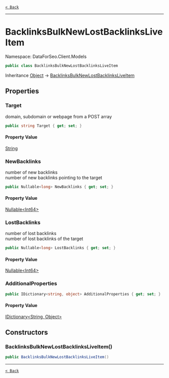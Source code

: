 [`< Back`](./)

---

# BacklinksBulkNewLostBacklinksLiveItem

Namespace: DataForSeo.Client.Models

```csharp
public class BacklinksBulkNewLostBacklinksLiveItem
```

Inheritance [Object](https://docs.microsoft.com/en-us/dotnet/api/system.object) → [BacklinksBulkNewLostBacklinksLiveItem](./dataforseo.client.models.backlinksbulknewlostbacklinksliveitem)

## Properties

### **Target**

domain, subdomain or webpage from a POST array

```csharp
public string Target { get; set; }
```

#### Property Value

[String](https://docs.microsoft.com/en-us/dotnet/api/system.string)<br>

### **NewBacklinks**

number of new backlinks
 <br>number of new backlinks pointing to the target

```csharp
public Nullable<long> NewBacklinks { get; set; }
```

#### Property Value

[Nullable&lt;Int64&gt;](https://docs.microsoft.com/en-us/dotnet/api/system.nullable-1)<br>

### **LostBacklinks**

number of lost backlinks
 <br>number of lost backlinks of the target

```csharp
public Nullable<long> LostBacklinks { get; set; }
```

#### Property Value

[Nullable&lt;Int64&gt;](https://docs.microsoft.com/en-us/dotnet/api/system.nullable-1)<br>

### **AdditionalProperties**

```csharp
public IDictionary<string, object> AdditionalProperties { get; set; }
```

#### Property Value

[IDictionary&lt;String, Object&gt;](https://docs.microsoft.com/en-us/dotnet/api/system.collections.generic.idictionary-2)<br>

## Constructors

### **BacklinksBulkNewLostBacklinksLiveItem()**

```csharp
public BacklinksBulkNewLostBacklinksLiveItem()
```

---

[`< Back`](./)
